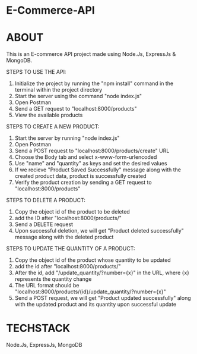 # E-Commerce-API

# ABOUT
This is an E-commerce API project made using Node.Js, ExpressJs & MongoDB. 

STEPS TO USE THE API:
1) Initialize the project by running the "npm install" command in the terminal within the project directory
2) Start the server using the command "node index.js"
3) Open Postman
4) Send a GET request to "localhost:8000/products"
5) View the available products

STEPS TO CREATE A NEW PRODUCT: 
1) Start the server by running "node index.js"
2) Open Postman
3) Send a POST request to "localhost:8000/products/create" URL
4) Choose the Body tab and select x-www-form-urlencoded
5) Use "name" and "quantity" as keys and set the desired values
6) If we recieve "Product Saved Successfully" message along with the created product data, product is successfully created
7) Verify the product creation by sending a GET request to "localhost:8000/products"

STEPS TO DELETE A PRODUCT:
1) Copy the object id of the product to be deleted
2) add the ID after "localhost:8000/products/"
3) Send a DELETE request
4) Upon successful deletion, we will get "Product deleted successfully" message along with the deleted product

STEPS TO UPDATE THE QUANTITY OF A PRODUCT:
1) Copy the object id of the product whose quantity to be updated
2) add the id after "localhost:8000/products/"
3) After the id, add "/update_quantity/?number={x}" in the URL, where {x} represents the quantity change
4) The URL format should be "localhost:8000/products/{id}/update_quantity/?number={x}"
5) Send a POST request, we will get "Product updated successfully" along with the updated product and its quantity upon successful update

# TECHSTACK
Node.Js, ExpressJs, MongoDB
